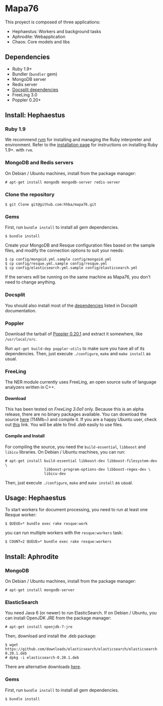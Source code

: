 Mapa76
======

This proyect is composed of three applications:
  * Hephaestus: Workers and background tasks
  * Aphrodite: Webapplication
  * Chaos: Core models and libs

Dependencies
------------

  * Ruby 1.9+
  * Bundler (`bundler` gem)
  * MongoDB server
  * Redis server
  * [Docsplit dependencies](http://documentcloud.github.com/docsplit/#installation)
  * FreeLing 3.0
  * Poppler 0.20+

Install: Hephaestus
-------------------

### Ruby 1.9 ###

We recommend [rvm](https://rvm.io/rvm/install/) for installing and managing the
Ruby interpreter and environment. Refer to the [installation
page](https://rvm.io/rvm/install/) for instructions on installing Ruby 1.9+.
with `rvm`.

### MongoDB and Redis servers ###

On Debian / Ubuntu machines, install from the package manager:

    # apt-get install mongodb mongodb-server redis-server

### Clone the repository

    $ git Clone git@github.com:hhba/mapa76.git

### Gems ###

First, run `bundle install` to install all gem dependencies.

    $ bundle install

Create your MongoDB and Resque configuration files based on the sample files,
and modify the connection options to suit your needs:

    $ cp config/mongoid.yml.sample config/mongoid.yml
    $ cp config/resque.yml.sample config/resque.yml
    $ cp config/elasticsearch.yml.sample config/elasticsearch.yml

If the servers will be running on the same machine as Mapa76, you don't need to
change anything.

### Docsplit ###

You should also install most of the
[dependencies](http://documentcloud.github.com/docsplit/#installation) listed
in Docsplit documentation.

### Poppler ###

Download the tarball of [Poppler
0.20.1](http://poppler.freedesktop.org/poppler-0.20.1.tar.gz) and extract it
somewhere, like `/usr/local/src`.

Run `apt-get build-dep poppler-utils` to make sure you have all of its
dependencies.  Then, just execute `./configure`, `make` and `make install` as
usual.

### FreeLing ###

The NER module currently uses FreeLing, an open source suite of language
analyzers written in C++.

#### Download ####

This has been tested on *FreeLing 3.0a1* only. Because this is an alpha
release, there are no binary packages available. You can download the source
[here](http://devel.cpl.upc.edu/freeling/downloads/16) (114Mb~) and compile it.
If you are a happy Ubuntu user, check out [this](http://devel.cpl.upc.edu/freeling/downloads?order=time&desc=1)
link. You will be able to find *.deb* easily to use files.

#### Compile and Install ####

For compiling the source, you need the `build-essential`, `libboost` and
`libicu` libraries. On Debian / Ubuntu machines, you can run:

    # apt-get install build-essential libboost-dev libboost-filesystem-dev \
                      libboost-program-options-dev libboost-regex-dev \
                      libicu-dev

Then, just execute `./configure`, `make` and `make install` as usual.

Usage: Hephaestus
-----------------

To start workers for document processing, you need to run at least one Resque
worker:

    $ QUEUE=* bundle exec rake resque:work

you can run multiple workers with the `resque:workers` task:

    $ COUNT=2 QUEUE=* bundle exec rake resque:workers

Install: Aphrodite
------------------

### MongoDB ###

On Debian / Ubuntu machines, install from the package manager:

    # apt-get install mongodb-server

### ElasticSearch ###

You need Java 6 (or newer) to run ElasticSearch. If on Debian / Ubuntu, you can
install OpenJDK JRE from the package manager:

    # apt-get install openjdk-7-jre

Then, download and install the .deb package:

    $ wget https://github.com/downloads/elasticsearch/elasticsearch/elasticsearch-0.20.1.deb
    # dpkg -i elasticsearch-0.20.1.deb

There are alternative downloads [here](http://www.elasticsearch.org/download/).

### Gems ###

First, run `bundle install` to install all gem dependencies.

    $ bundle install
